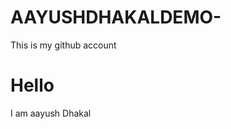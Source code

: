 # AAYUSHDHAKALDEMO-
This is my github account
<br>
<h1>Hello</h1>
<l1>I am aayush Dhakal<l1>
<html>
  <body>
  
  </body>
</html>
